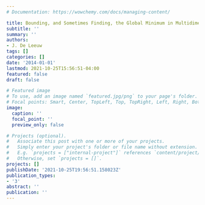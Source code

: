 ```yaml
---
# Documentation: https://wowchemy.com/docs/managing-content/

title: Bounding, and Sometimes Finding, the Global Minimum in Multidimensional Scaling
subtitle: ''
summary: ''
authors:
- J. De Leeuw
tags: []
categories: []
date: '2014-01-01'
lastmod: 2021-10-25T15:56:51-04:00
featured: false
draft: false

# Featured image
# To use, add an image named `featured.jpg/png` to your page's folder.
# Focal points: Smart, Center, TopLeft, Top, TopRight, Left, Right, BottomLeft, Bottom, BottomRight.
image:
  caption: ''
  focal_point: ''
  preview_only: false

# Projects (optional).
#   Associate this post with one or more of your projects.
#   Simply enter your project's folder or file name without extension.
#   E.g. `projects = ["internal-project"]` references `content/project/deep-learning/index.md`.
#   Otherwise, set `projects = []`.
projects: []
publishDate: '2021-10-25T19:56:51.158023Z'
publication_types:
- '3'
abstract: ''
publication: ''
---
```

